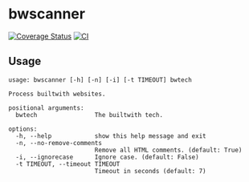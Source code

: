# bwscanner

[![Coverage Status](https://coveralls.io/repos/github/arunanshub/bwscanner/badge.svg?branch=master)](https://coveralls.io/github/arunanshub/bwscanner?branch=master)
[![CI](https://github.com/arunanshub/bwscanner/actions/workflows/ci.yml/badge.svg)](https://github.com/arunanshub/bwscanner/actions/workflows/ci.yml)

## Usage

```text
usage: bwscanner [-h] [-n] [-i] [-t TIMEOUT] bwtech

Process builtwith websites.

positional arguments:
  bwtech                The builtwith tech.

options:
  -h, --help            show this help message and exit
  -n, --no-remove-comments
                        Remove all HTML comments. (default: True)
  -i, --ignorecase      Ignore case. (default: False)
  -t TIMEOUT, --timeout TIMEOUT
                        Timeout in seconds (default: 7)
```
